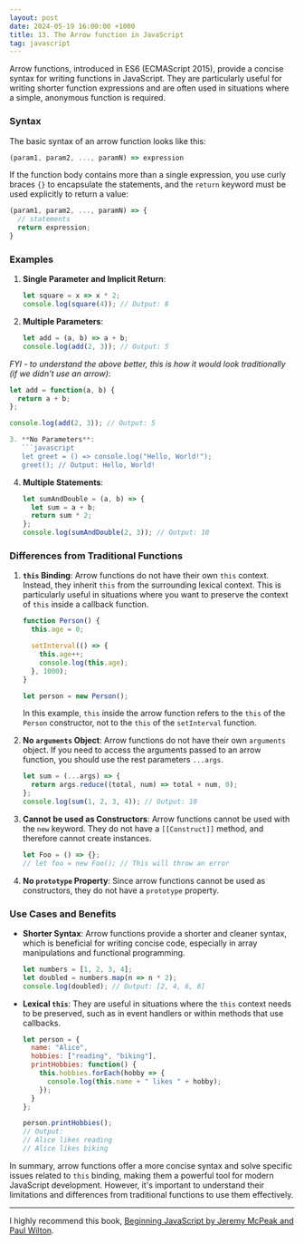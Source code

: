 ```yaml
---
layout: post
date: 2024-05-19 16:00:00 +1000
title: 13. The Arrow function in JavaScript
tag: javascript
---
```


Arrow functions, introduced in ES6 (ECMAScript 2015), provide a concise syntax for writing functions in JavaScript. 
They are particularly useful for writing shorter function expressions and are often used in situations where a simple, anonymous function is required.

### Syntax

The basic syntax of an arrow function looks like this:

```javascript
(param1, param2, ..., paramN) => expression
```

If the function body contains more than a single expression, you use curly braces `{}` to encapsulate the statements, and the `return` keyword must be used explicitly to return a value:

```javascript
(param1, param2, ..., paramN) => {
  // statements
  return expression;
}
```

### Examples

1. **Single Parameter and Implicit Return**:
   ```javascript
   let square = x => x * 2;
   console.log(square(4)); // Output: 8
   ```  

2. **Multiple Parameters**:
   ```javascript
   let add = (a, b) => a + b;
   console.log(add(2, 3)); // Output: 5
   ```

_FYI - to understand the above better, this is how it would look traditionally (if we didn't use an arrow)_:

```javascript
let add = function(a, b) {
  return a + b;
};

console.log(add(2, 3)); // Output: 5   

3. **No Parameters**:
   ```javascript
   let greet = () => console.log("Hello, World!");
   greet(); // Output: Hello, World!
   ```

4. **Multiple Statements**:
   ```javascript
   let sumAndDouble = (a, b) => {
     let sum = a + b;
     return sum * 2;
   };
   console.log(sumAndDouble(2, 3)); // Output: 10
   ```

### Differences from Traditional Functions

1. **`this` Binding**:
   Arrow functions do not have their own `this` context. Instead, they inherit `this` from the surrounding lexical context. 
This is particularly useful in situations where you want to preserve the context of `this` inside a callback function.

   ```javascript
   function Person() {
     this.age = 0;

     setInterval(() => {
       this.age++;
       console.log(this.age);
     }, 1000);
   }

   let person = new Person();
   ```

   In this example, `this` inside the arrow function refers to the `this` of the `Person` constructor, not to the `this` of the `setInterval` function.

2. **No `arguments` Object**:
   Arrow functions do not have their own `arguments` object. If you need to access the arguments passed to an arrow function, you should use the rest parameters `...args`.

   ```javascript
   let sum = (...args) => {
     return args.reduce((total, num) => total + num, 0);
   };
   console.log(sum(1, 2, 3, 4)); // Output: 10
   ```

3. **Cannot be used as Constructors**:
   Arrow functions cannot be used with the `new` keyword. They do not have a `[[Construct]]` method, and therefore cannot create instances.

   ```javascript
   let Foo = () => {};
   // let foo = new Foo(); // This will throw an error
   ```

4. **No `prototype` Property**:
   Since arrow functions cannot be used as constructors, they do not have a `prototype` property.

### Use Cases and Benefits

- **Shorter Syntax**: Arrow functions provide a shorter and cleaner syntax, which is beneficial for writing concise code, especially in array manipulations and functional programming.
  
  ```javascript
  let numbers = [1, 2, 3, 4];
  let doubled = numbers.map(n => n * 2);
  console.log(doubled); // Output: [2, 4, 6, 8]
  ```

- **Lexical `this`**: They are useful in situations where the `this` context needs to be preserved, such as in event handlers or within methods that use callbacks.

  ```javascript
  let person = {
    name: "Alice",
    hobbies: ["reading", "biking"],
    printHobbies: function() {
      this.hobbies.forEach(hobby => {
        console.log(this.name + " likes " + hobby);
      });
    }
  };

  person.printHobbies();
  // Output:
  // Alice likes reading
  // Alice likes biking
  ```

In summary, arrow functions offer a more concise syntax and solve specific issues related to `this` binding, making them a powerful tool for modern JavaScript development. 
However, it's important to understand their limitations and differences from traditional functions to use them effectively.

---  

I highly recommend this book, [Beginning JavaScript by Jeremy McPeak and Paul Wilton](https://amzn.to/3QQnJDb).



